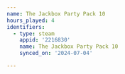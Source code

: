 ```yaml
---
name: The Jackbox Party Pack 10
hours_played: 4
identifiers:
  - type: steam
    appid: '2216830'
    name: The Jackbox Party Pack 10
    synced_on: '2024-07-04'

---
```

